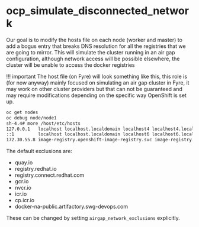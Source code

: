 ocp_simulate_disconnected_network
===============================================================================

Our goal is to modify the hosts file on each node (worker and master) to add a bogus entry that breaks DNS resolution for all the registries that we are going to mirror.  This will simulate the cluster running in an air gap configuration, although network access will be possible elsewhere, the cluster will be unable to access the docker registries

!!! important
    The host file (on Fyre) will look something like this, this role is (for now anyway) mainly focused on simulating an air gap cluster in Fyre, it may work on other cluster providers but that can not be guaranteed and may require modifications depending on the specific way OpenShift is set up.

```bash
oc get nodes
oc debug node/node1
sh-4.4# more /host/etc/hosts
127.0.0.1   localhost localhost.localdomain localhost4 localhost4.localdomain4
::1         localhost localhost.localdomain localhost6 localhost6.localdomain6
172.30.55.8 image-registry.openshift-image-registry.svc image-registry.openshift-image-registry.svc.cluster.local # openshift-generated-node-resolver
```


The default exclusions are:
- quay.io
- registry.redhat.io
- registry.connect.redhat.com
- gcr.io
- nvcr.io
- icr.io
- cp.icr.io
- docker-na-public.artifactory.swg-devops.com

These can be changed by setting `airgap_network_exclusions` explicitly.
